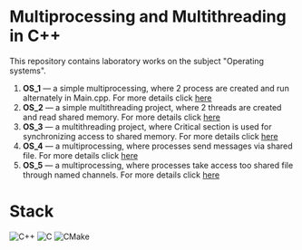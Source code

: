 # Multiprocessing and Multithreading in C++ 
This repository contains laboratory works on the subject "Operating systems".
1. **OS_1** — a simple multiprocessing, where 2 process are created and run alternately in Main.cpp. For more details click [here](https://github.com/AlexanderYurevich/Operating_systems/tree/main/OS_1)
2. **OS_2** — a simple multithreading project, where 2 threads are created and read shared memory. For more details click [here](https://github.com/AlexanderYurevich/Operating_systems/tree/main/OS_2)
3. **OS_3** — a multithreading project, where Critical section is used for synchronizing access to shared memory. For more details click [here](https://github.com/AlexanderYurevich/Operating_systems/tree/main/OS_3)
4. **OS_4** — a multiprocessing, where processes send messages via shared file. For more details click [here](https://github.com/AlexanderYurevich/Operating_systems/tree/main/OS_4)
5. **OS_5** — a multiprocessing, where processes take access too shared file through named channels. For more details click [here](https://github.com/AlexanderYurevich/Operating_systems/tree/main/OS_5)
# Stack
![C++](https://img.shields.io/badge/c++-%2300599C.svg?style=for-the-badge&logo=c%2B%2B&logoColor=white)
![C](https://img.shields.io/badge/c-%2300599C.svg?style=for-the-badge&logo=c&logoColor=white)
![CMake](https://img.shields.io/badge/CMake-%23008FBA.svg?style=for-the-badge&logo=cmake&logoColor=white)
